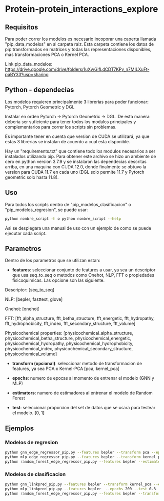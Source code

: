 # Protein-protein_interactions_explore

## Requisitos

Para poder correr los modelos es necesario incoporar una caperta llamada "pip_data_modelos" en al carpeta raiz. Esta carpeta contiene los datos de pip transformados en matrices y todas las representaciones disponibles, mas transformaciones  PCA o Kernel PCA.

Link pip_data_modelos: https://drive.google.com/drive/folders/1uXwGifLdCDT7KPy_n7MILXuFt-paBY33?usp=sharing


## Python - dependecias

Los modelos requieren principalmente 3 librerias para poder funcionar: Pytorch, Pytorch Geometric y DGL

Instalar en orden Pytorch -> Pytorch Geometric -> DGL. De esta manera deberia ser suficiente para tener todos los modulos principales y complementarios para correr los scripts sin problemas.

Es importante tener en cuenta que version de CUDA se utilizará, ya que estas 3 librerias se instalan de acuerdo a cual esta disponible. 

Hay un "requirements.txt" que contiene todo los modulos necesarios a ser instalados utilizando pip. Para obtener este archivo se hizo un ambiente de cero en python version 3.7.9 y se instalaron las dependecias descritas arriba, en una maquina con CUDA 12.0, donde finalmente se obtuvo la version para CUDA 11.7 en cada uno (DGL solo permite 11.7 y Pytorch geometric solo hasta 11.8).

## Uso

Para todos los scripts dentro de "pip_modelos_clasificacion" o  "pip_modelos_regresion", se puede usar: 

```bash
python nombre_script -h o python nombre_script --help
```
Asi se desplegara una manual de uso con un ejemplo de como se puede ejecutar cada script.

## Parametros

Dentro de los parametros que se utilizan estan:

- **features**: seleccionar conjunto de features a usar, ya sea un descriptor que usa seq_to_seq o metodos como Onehot, NLP, FFT o propiedades fisicoquimicas. Las opcione son las siguiente.

Descriptor: [seq_to_seq]

NLP: [bepler, fasttext, glove]

Onehot: [onehot]

FFT: [fft_alpha_structure, fft_betha_structure, fft_energetic, fft_hydropathy, fft_hydrophobicity, fft_index, fft_secondary_structure, fft_volume]

Physicochemical properties: [physicochemical_alpha_structure, physicochemical_betha_structure, physicochemical_energetic, physicochemical_hydropathy, physicochemical_hydrophobicity, physicochemical_index, physicochemical_secondary_structure, physicochemical_volume]

- **transform (opcional)**: seleccionar metodo de transformacion de features, ya sea PCA o Kernel-PCA [pca, kernel_pca]
 
- **epochs**: numero de epocas al momento de entrenar el modelo (GNN y MLP)

- **estimators**: numero de estimadores al entrenar el modelo de Random Forest
 
- **test**: seleccionar proporcion del set de datos que se usara para testear el modelo. [0, 1]

## Ejemplos

### Modelos de regresion
```bash
python gnn_edge_regressor_pip.py --features bepler --transform pca --epochs 200 --test 0.3
python mlp_edge_regressor_pip.py --features bepler --transform kernel_pca --epochs 200 --test 0.3
python random_forest_edge_regressor_pip.py --features bepler --estimators 20 --test 0.3
```

### Modelos de clasificacion
```bash
python gnn_linkpred_pip.py --features bepler --transform kernel_pca --epochs 200 --test 0.3
python mlp_linkpred_pip.py --features bepler  --epochs 200 --test 0.3
python random_forest_edge_regressor_pip.py --features bepler --transform pca --test 0.3
```

